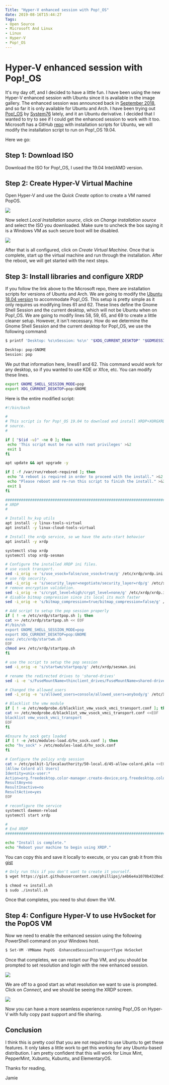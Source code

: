 ```yaml
---
Title: "Hyper-V enhanced session with Pop!_OS"
date: 2019-08-16T15:44:27
Tags: 
- Open Source
- Microsoft And Linux
- Linux
- Hyper-V
- Pop!_OS
---
```

# Hyper-V enhanced session with Pop!_OS

It's my day off, and I decided to have a little fun. I have been using the new Hyper-V enhanced session with Ubuntu since it is available in the image gallery. The enhanced session was announced back in [September 2018](https://www.omgubuntu.co.uk/2018/09/hyper-v-ubuntu-1804-windows-integration), and so far it is only available for Ubuntu and Arch. I have been trying out [Pop!_OS](https://system76.com/pop) by [System76](https://system76.com) lately, and it an Ubuntu derivative. I decided that I wanted to try to see if I could get the enhanced session to work with it too. Microsoft has a GitHub [repo](https://github.com/microsoft/linux-vm-tools) with installation scripts for Ubuntu, we will modify the installation script to run on Pop!_OS 19.04.

Here we go:

## Step 1: Download ISO

Download the ISO for Pop!_OS, I used the 19.04 Intel/AMD version.

## Step 2: Create Hyper-V Virtual Machine

Open Hyper-V and use the *Quick Create* option to create a VM named PopOS.

![](/images/enhanced-pop/quickcreatebutton.png)

Now select *Local Installation source*, click on *Change installation source* and select the ISO you downloaded. Make sure to uncheck the box saying it is a Windows VM as such secure boot will be disabled.

![](/images/enhanced-pop/quickcreatescreen.png)

After that is all configured, click on *Create Virtual Machine*. Once that is complete, start up the virtual machine and run through the installation. After the reboot, we will get started with the next steps.

## Step 3: Install libraries and configure XRDP

If you follow the link above to the Microsoft repo, there are installation scripts for versions of Ubuntu and Arch. We are going to modify the [Ubuntu 18.04 version](https://github.com/microsoft/linux-vm-tools/blob/master/ubuntu/18.04/install.sh) to accommodate Pop!_OS. This setup is pretty simple as it only requires us modifying lines 61 and 62. These lines define the Gnome Shell Session and the current desktop, which will not be Ubuntu when on Pop!_OS. We are going to modify lines 58, 59, 65, and 69 to create a little cleaner setup. However, it isn't necessary. How do we determine the Gnome Shell Session and the current desktop for Pop!_OS, we use the following command:

```Bash
$ printf 'Desktop: %s\nSession: %s\n' "$XDG_CURRENT_DESKTOP" "$GDMSESSION"

Desktop: pop:GNOME
Session: pop
```

We put that information here, lines61 and 62. This command would work for any desktop, so if you wanted to use KDE or Xfce, etc. You can modify these lines.

```Bash
export GNOME_SHELL_SESSION_MODE=pop
export XDG_CURRENT_DESKTOP=pop:GNOME
```

Here is the entire modified script:

```Bash
#!/bin/bash

#
# This script is for Pop!_OS 19.04 to download and install XRDP+XORGXRDP via
# source.
#

if [ "$(id -u)" -ne 0 ]; then
 echo 'This script must be run with root privileges' >&2
 exit 1
fi

apt update && apt upgrade -y

if [ -f /var/run/reboot-required ]; then
 echo "A reboot is required in order to proceed with the install." >&2
 echo "Please reboot and re-run this script to finish the install." >&2
 exit 1
fi

###############################################################################
# XRDP
#

# Install hv_kvp utils
apt install -y linux-tools-virtual
apt install -y linux-cloud-tools-virtual

# Install the xrdp service, so we have the auto-start behavior
apt install -y xrdp

systemctl stop xrdp
systemctl stop xrdp-sesman

# Configure the installed XRDP ini files.
# use vsock transport.
sed -i_orig -e 's/use_vsock=false/use_vsock=true/g' /etc/xrdp/xrdp.ini
# use rdp security.
sed -i_orig -e 's/security_layer=negotiate/security_layer=rdp/g' /etc/xrdp/xrdp.ini
# remove encryption validation.
sed -i_orig -e 's/crypt_level=high/crypt_level=none/g' /etc/xrdp/xrdp.ini
# disable bitmap compression since its local its much faster
sed -i_orig -e 's/bitmap_compression=true/bitmap_compression=false/g' /etc/xrdp/xrdp.ini

# Add script to setup the pop session properly
if [ ! -e /etc/xrdp/startpop.sh ]; then
cat >> /etc/xrdp/startpop.sh << EOF
#!/bin/sh
export GNOME_SHELL_SESSION_MODE=pop
export XDG_CURRENT_DESKTOP=pop:GNOME
exec /etc/xrdp/startwm.sh
EOF
chmod a+x /etc/xrdp/startpop.sh
fi

# use the script to setup the pop session
sed -i_orig -e 's/startwm/startpop/g' /etc/xrdp/sesman.ini

# rename the redirected drives to 'shared-drives'
sed -i -e 's/FuseMountName=thinclient_drives/FuseMountName=shared-drives/g' /etc/xrdp/sesman.ini

# Changed the allowed_users
sed -i_orig -e 's/allowed_users=console/allowed_users=anybody/g' /etc/X11/Xwrapper.config

# Blacklist the vmw module
if [ ! -e /etc/modprobe.d/blacklist_vmw_vsock_vmci_transport.conf ]; then
cat >> /etc/modprobe.d/blacklist_vmw_vsock_vmci_transport.conf <<EOF
blacklist vmw_vsock_vmci_transport
EOF
fi

#Ensure hv_sock gets loaded
if [ ! -e /etc/modules-load.d/hv_sock.conf ]; then
echo "hv_sock" > /etc/modules-load.d/hv_sock.conf
fi

# Configure the policy xrdp session
cat > /etc/polkit-1/localauthority/50-local.d/45-allow-colord.pkla <<EOF
[Allow Colord all Users]
Identity=unix-user:*
Action=org.freedesktop.color-manager.create-device;org.freedesktop.color-manager.create-profile;org.freedesktop.color-manager.delete-device;org.freedesktop.color-manager.delete-profile;org.freedesktop.color-manager.modify-device;org.freedesktop.color-manager.modify-profile
ResultAny=no
ResultInactive=no
ResultActive=yes
EOF

# reconfigure the service
systemctl daemon-reload
systemctl start xrdp

#
# End XRDP
###############################################################################

echo "Install is complete."
echo "Reboot your machine to begin using XRDP."
```

You can copy this and save it locally to execute, or you can grab it from this [gist](https://gist.github.com/phillipsj/a4b6e4a1070b4320ed19e061fe2dd83d)

```Bash
# Only run this if you don't want to create it yourself.
$ wget https://gist.githubusercontent.com/phillipsj/a4b6e4a1070b4320ed19e061fe2dd83d/raw/010f30404194e4831e76035601313079a1100243/install.sh

$ chmod +x install.sh
$ sudo ./install.sh
```

Once that completes, you need to shut down the VM.

## Step 4: Configure Hyper-V to use HvSocket for the PopOS VM

Now we need to enable the enhanced session using the following PowerShell command on your Windows host.

```PowerShell
$ Set-VM -VMName PopOS -EnhancedSessionTransportType HvSocket
```

Once that completes, we can restart our Pop VM, and you should be prompted to set resolution and login with the new enhanced session.

![](/images/enhanced-pop/resolutionprompt.png)

We are off to a good start as what resolution we want to use is prompted. Click on *Connect*, and we should be seeing the XRDP screen.

![](/images/enhanced-pop/xrdp.png)

Now you can have a more seamless experience running Pop!_OS on Hyper-V with fully copy past support and file sharing.

## Conclusion

I think this is pretty cool that you are not required to use Ubuntu to get these features. It only takes a little work to get this working for any Ubuntu-based distribution. I am pretty confident that this will work for Linux Mint, PepperMint, Xubuntu, Kubuntu, and ElementaryOS.

Thanks for reading,

Jamie
